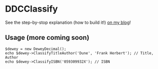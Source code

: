 # DDCClassify
See the step-by-stop explanation (how to build it!) [on my blog](https://blog.mrfake.name/2022/08/12/dewey-decimal/)!
## Usage (more coming soon)
```
$dewey = new DeweyDecimal();
echo $dewey->ClassifyTitleAuthor('Dune', 'Frank Herbert'); // Title, Author
echo $dewey->ClassifyISBN('059309932X'); // ISBN
```
